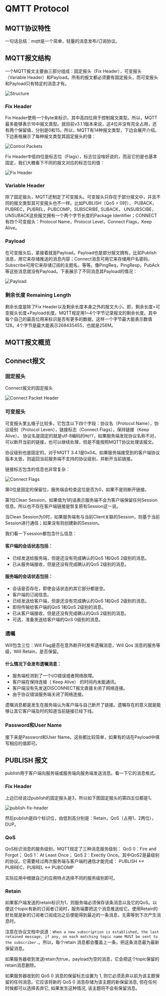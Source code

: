 # QMTT Protocol

## MQTT协议特性

一句话总结：mqtt是一个简单，轻量的消息发布/订阅协议。


## MQTT报文结构

一个MQTT报文主要由三部分组成：固定报头（Fix Header），可变报头（Variable Header）和Payload。所有的报文都必须要有固定报头，而可变报头和Payload只有特定的消息才有。

![Structure](../images/Selection_087.png)

### Fix Header

Fix Header使用一个Byte来标识，其中高四位用于控制报文类型。所以，MQTT最多能够表示16中报文类型。就目前v3.1.1版本来说，这4位并没有完全占用，还有两个保留值，分别是0和15。所以，MQTT有14种报文类型，下边会展开介绍。下边表格展示了每种报文类型其固定报头的值：

![Control Packets](../images/Selection_088.png)

Fix Header中低四位是标志位（Flags），标志位没啥好说的，而且它的是也基本固定，我们大概看下不同的报文对应的标志位的值：

![Fix Header](../images/Selection_010.png)

### Variable Header

除了固定报头，MQTT还制定了可变报头。可变报头只存在于部分报文中，并且不同的报文类型其可变报头也不一样。比如PUBLISH（QoS > 0时）， PUBACK，PUBREC，PUBREL，PUBCOMP，SUBSCRIBE, SUBACK， UNSUBSCIBE，UNSUBACK这些报文拥有一个两个字节长度的Package Identifier；CONNECT有四个可变报头：Protocol Name，Protocol Level，Connect Flags，Keep Alive。

### Payload

在可变报头后，紧接着就是Payload。Payload也是部分报文拥有。比如Publish消息，用它来存储推送的消息内容；Connect消息可用它来存储用户名密码，Subscribe可用它来存储订阅的主题名，等等。像PingReq，PingResp，PubAck等这些消息就没有Payload。下表展示了不同消息其Payload的情况：

![Payload](../images/Selection_090.png)

### 剩余长度 Remaining Length

剩余长度是除了Fix Header以及剩余长度本身之外的报文大小。即，剩余长度=可变报头长度+Payload长度。MQTT规定用1~4个字节记录报文的剩余长度。其中每个自己的最高位用来标识是否有更多的数据，这样一个字节最大能表示数值128。4个字节是最大能表示268435455，也就是256M。

## MQTT报文概览

## Connect报文

### 固定报头

Connect报文的固定报头

![Connect Packet Header](../images/Selection_091.png)

### 可变报头

可变报头里幺蛾子比较多。它包含以下四个字段：协议名（Protocol Name），协议级别（Protocol Leven），链接标志（Connect Flags），保持链接（Keep Alive）。
协议名是固定的就是utf-8编码的`MQTT`，如果服务端发现协议名称不对，可以断开当前的链接，也可以继续处理，但是不能按照MQTT协议处理该报文。

协议级别也是固定的，对于MQTT 3.4.1是0x04。如果服务端接受到的客户端协议版本太低，则返回当前服务端不支持的协议级别，并断开当前链接。

链接标志包含的信息也非常复杂：

![Connect Flags](../images/Selection_088.png)

第0位是固定的保留位，服务端会检查这位是否为0，如果不是则断开链接。

第1位Clean Session，如果值为1的话表示服务端不会为客户端保留任何Session信息。所以也不存在客户端链接是恢复原有Session这一说。

当Clean Session为0时，如果服务端有与当前Client关联的Session，则基于当前Session进行通信；如果没有则创建新的Session。

我们看一下session都包含什么信息：

#### 客户端的会话状态包括：

- 已经发送给服务端，但是还没有完成确认的QoS 1和QoS 2级别的消息。
- 已从服务端接收，但是还没有完成确认的QoS 2级别的消息。

#### 服务端的会话状态包括：

- 会话是否存在，即使会话状态的其它部分都是空。
- 客户端的订阅信息。
- 已经发送给客户端，但是还没有完成确认的QoS 1和QoS 2级别的消息。
- 即将传输给客户端的QoS 1和QoS 2级别的消息。
- 已从客户端接收，但是还没有完成确认的QoS 2级别的消息。
- 可选，准备发送给客户端的QoS 0级别的消息。

### 遗嘱

Will包含三位：Will Flag是否在意外断开时发布遗嘱消息，Will Qos 消息的服务等级，Will Retain，是否保留。

#### 什么情况下会发布遗嘱消息：

- 服务端检测到了一个I/O错误或者网络故障。
- 客户端在保持连接（ Keep Alive） 的时间内未能通讯。
- 客户端没有先发送DISCONNECT报文直接关闭了网络连接。
- 由于协议错误服务端关闭了网络连接。

遗嘱消息都是发生在服务端认为客户端与自己断开了链接。遗嘱存在的意义就是能够让其它客户端及时的知道当前链接已经下线。

### Password和User Name

接下来是Password和User Name。这些都比较简单，如果有的话在Payload中填写相应的值即可。

## PUBLISH 报文

publish用于客户端向服务端或服务端向服务端发送消息。看一下它的消息格式。

### Fix Header

上边已经说过publish的固定报头是3，所以如下图固定报头的第四五位都是1。

![publish-fix-header](../images/Selection_093.png)

然后publish是四个标识位，由低到高分别是：Retain，QoS（占用1，2两位），DUP。

### QoS

QoS标识消息的服务级别，MQTT规定了三种消息服务级别：
QoS 0：Fire and Forgot；
QoS 1：At Least Once；
QoS 2：Exectly Once。其中QoS2是最级别的协议。它需要经过两次服务端与客户端的通信才能完成： PUBLISH <-> PUBREC，PUBREL <-> PUBCOMP

实际应用中根据自己的应用特点选择不同的服务级别即可。

### Retain

如果客户端发送的retain标识为1，则服务端必须保存该条消息以及它的QoS。以便这个topic有新的订阅者订阅时，服务端要把这个消息推送给它。使用Retain的好处就是新的订阅者订阅成功之后便能得到最近的一条消息，无需等到下次产生消息时。

注意在协议文档中说道：`When a new subscription is established, the last retained message, if any, on each matching topic name MUST be sent to the subscriber.`。所以，每个retain 消息都会覆盖上一条，把这条消息最为最新保留消息。

如果服务器收到发送retain为true，payload为空的消息，它会把这个topic保留的retain消息删除。

如果服务器收到的 QoS 0 消息的保留标志设置为 1, 则它必须丢弃以前为该主题保留的任何消息。它应该将新的 QoS 0 消息存储为该主题的新保留消息, 但在任何时候都可以选择丢弃它, 如果发生这种情况, 该主题将不会有保留消息。